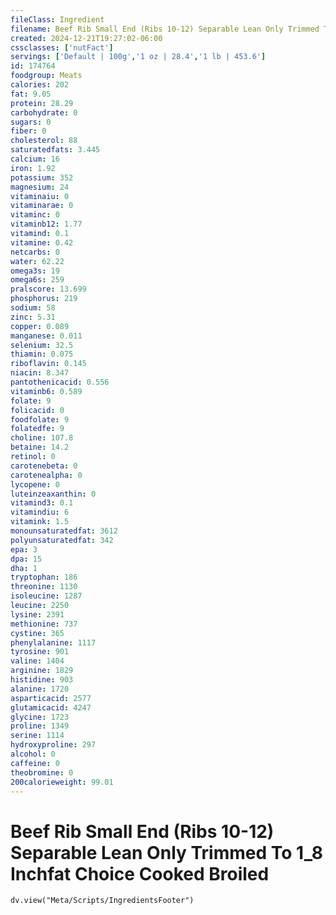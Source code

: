 ```yaml
---
fileClass: Ingredient
filename: Beef Rib Small End (Ribs 10-12) Separable Lean Only Trimmed To 1_8 Inchfat Choice Cooked Broiled
created: 2024-12-21T19:27:02-06:00
cssclasses: ['nutFact']
servings: ['Default | 100g','1 oz | 28.4','1 lb | 453.6']
id: 174764
foodgroup: Meats
calories: 202
fat: 9.05
protein: 28.29
carbohydrate: 0
sugars: 0
fiber: 0
cholesterol: 88
saturatedfats: 3.445
calcium: 16
iron: 1.92
potassium: 352
magnesium: 24
vitaminaiu: 0
vitaminarae: 0
vitaminc: 0
vitaminb12: 1.77
vitamind: 0.1
vitamine: 0.42
netcarbs: 0
water: 62.22
omega3s: 19
omega6s: 259
pralscore: 13.699
phosphorus: 219
sodium: 58
zinc: 5.31
copper: 0.089
manganese: 0.011
selenium: 32.5
thiamin: 0.075
riboflavin: 0.145
niacin: 8.347
pantothenicacid: 0.556
vitaminb6: 0.589
folate: 9
folicacid: 0
foodfolate: 9
folatedfe: 9
choline: 107.8
betaine: 14.2
retinol: 0
carotenebeta: 0
carotenealpha: 0
lycopene: 0
luteinzeaxanthin: 0
vitamind3: 0.1
vitamindiu: 6
vitamink: 1.5
monounsaturatedfat: 3612
polyunsaturatedfat: 342
epa: 3
dpa: 15
dha: 1
tryptophan: 186
threonine: 1130
isoleucine: 1287
leucine: 2250
lysine: 2391
methionine: 737
cystine: 365
phenylalanine: 1117
tyrosine: 901
valine: 1404
arginine: 1829
histidine: 903
alanine: 1720
asparticacid: 2577
glutamicacid: 4247
glycine: 1723
proline: 1349
serine: 1114
hydroxyproline: 297
alcohol: 0
caffeine: 0
theobromine: 0
200calorieweight: 99.01
---
```


# Beef Rib Small End (Ribs 10-12) Separable Lean Only Trimmed To 1_8 Inchfat Choice Cooked Broiled

```dataviewjs
dv.view("Meta/Scripts/IngredientsFooter")
```